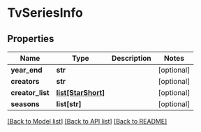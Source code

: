 # TvSeriesInfo

## Properties
Name | Type | Description | Notes
------------ | ------------- | ------------- | -------------
**year_end** | **str** |  | [optional] 
**creators** | **str** |  | [optional] 
**creator_list** | [**list[StarShort]**](StarShort.md) |  | [optional] 
**seasons** | **list[str]** |  | [optional] 

[[Back to Model list]](../README.md#documentation-for-models) [[Back to API list]](../README.md#documentation-for-api-endpoints) [[Back to README]](../README.md)

